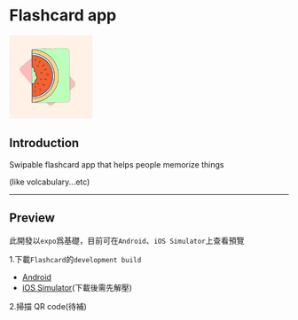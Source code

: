 # Flashcard app

<kbd>
<img src="assets/icon.png" width="150" height="150" /></kbd>

## Introduction

Swipable flashcard app that helps people memorize things

(like volcabulary...etc)

---

## Preview

此開發以`expo`爲基礎，目前可在`Android`、`iOS Simulator`上查看預覽

1.下載`Flashcard`的`development build`

- [Android](https://expo.dev/artifacts/eas/iFnoxUCGbkuUHMtqGdhyjb.apk)
- [iOS Simulator](https://expo.dev/artifacts/eas/2CxcEvr5LGDa8XNHJDh98j.tar.gz)(下載後需先解壓)

2.掃描 QR code(待補)
